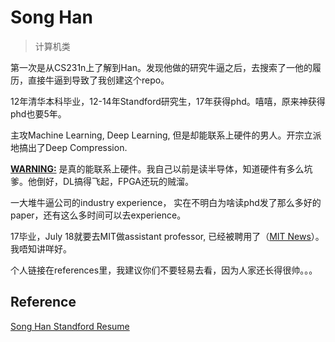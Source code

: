 # Song Han

> 计算机类

第一次是从CS231n上了解到Han。发现他做的研究牛逼之后，去搜索了一他的履历，直接牛逼到导致了我创建这个repo。

12年清华本科毕业，12-14年Standford研究生，17年获得phd。嘻嘻，原来神获得phd也要5年。

主攻Machine Learning, Deep Learning, 但是却能联系上硬件的男人。开宗立派地搞出了Deep Compression.

<u>**WARNING:**</u> 是真的能联系上硬件。我自己以前是读半导体，知道硬件有多么坑爹。他倒好，DL搞得飞起，FPGA还玩的贼溜。

一大堆牛逼公司的industry experience， 实在不明白为啥读phd发了那么多好的paper，还有这么多时间可以去experience。

17毕业，July 18就要去MIT做assistant professor, 已经被聘用了（[MIT News](https://www.eecs.mit.edu/news-events/announcements/eecs-announces-six-new-faculty-members)）。 我唔知讲咩好。

个人链接在references里，我建议你们不要轻易去看，因为人家还长得很帅。。。



## Reference

[Song Han Standford Resume](https://stanford.edu/~songhan/index.html) 

